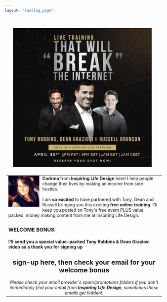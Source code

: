 ```yaml
---
layout: "landing_page"

---
```


<center>
<img src='/i/2019/kbb/live-training.png' alt='Tony Robbins, Dean Graziosi and Russell Brunson will reveal their best kept impact and income secrets'>
</center>

<br>

<center>
<table width="350" style="margin: 5px 5px 5px 5px;">
<tr>
<td>
<img src='/i/Cory.jpg' alt='Photo of Corinna' style="width: 100px; height: 100px; margin: 0 10px 10px 0px; float: left;">
<b>Corinna</b> from <b>Inspiring Life Design</b> here! I help people change their lives by making an income from side hustles. 
<br><br>
I am <b>so excited</b> to have partnered with Tony, Dean and Russell bringing you this exciting <b>free online training</b>. I'll keep you posted on Tony's free event PLUS value packed, money making content from me at Inspiring Life Design. 
</td>
</tr>
<tr>
<td>
<h3><b>WELCOME BONUS:</b></h3>
<h4>I'll send you a special value-packed Tony Robbins & Dean Graziosi video as a thank you for signing up</h4>
<center>
<h2>sign-up here, then <b>check your email</b> for your welcome bonus</h2>
<i>Please check your email provider's spam/promotions folders if you don't immediately find your email from <b>Inspiring Life Design</b>, sometimes these emails get hidden!</i>.
</center>
</td>
</tr>
</table>
</center>


<center> 
  
<script async data-uid="180aaffcaf" src="https://f.convertkit.com/180aaffcaf/8cf3dc13b9.js"></script>
</center>




